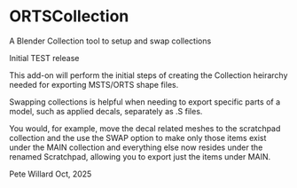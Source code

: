 # ORTSCollection
A Blender Collection tool to setup and swap collections

Initial TEST release

This add-on will perform the initial steps of creating the Collection heirarchy needed for exporting MSTS/ORTS  shape files.

Swapping collections is helpful when needing to export specific parts of a model, such as applied decals, separately as .S files.

You would, for example, move the decal related meshes to the scratchpad collection and the use the SWAP option to make only those items exist under the MAIN collection and everything else now resides under the renamed Scratchpad, allowing you to export just the items under MAIN.


Pete Willard
Oct, 2025
